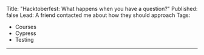 Title: "Hacktoberfest: What happens when you have a question?"
Published: false
Lead: A friend contacted me about how they should approach 
Tags:
- Courses
- Cypress
- Testing
---
<!--stackedit_data:
eyJoaXN0b3J5IjpbMTMwOTkxNjk5OF19
-->
